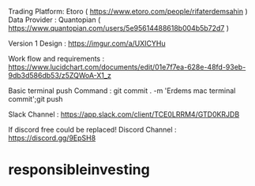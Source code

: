 Trading Platform: Etoro ( https://www.etoro.com/people/rifaterdemsahin )
Data Provider : Quantopian ( https://www.quantopian.com/users/5e95614488618b004b5b72d7 )


Version 1 Design : https://imgur.com/a/UXICYHu

Work flow and requirements : https://www.lucidchart.com/documents/edit/01e7f7ea-628e-48fd-93eb-9db3d586db53/z5ZQWoA-X1_z

Basic terminal push Command : git commit . -m 'Erdems mac terminal commit';git push

Slack Channel : https://app.slack.com/client/TCE0LRRM4/GTD0KRJDB


If discord free could be replaced! Discord Channel : https://discord.gg/9EpSH8

# responsibleinvesting
